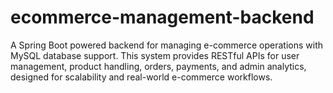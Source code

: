 # ecommerce-management-backend
A Spring Boot powered backend for managing e-commerce operations with MySQL database support. This system provides RESTful APIs for user management, product handling, orders, payments, and admin analytics, designed for scalability and real-world e-commerce workflows.
